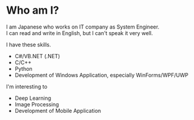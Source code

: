# Who am I?

I am Japanese who works on IT company as System Engineer.  
I can read and write in English, but I can't speak it very well.

I have these skills.

* C#/VB.NET (.NET)
* C/C++
* Python
* Development of Windows Application, especially WinForms/WPF/UWP

I'm interesting to

* Deep Learning
* Image Processing
* Development of Mobile Application
